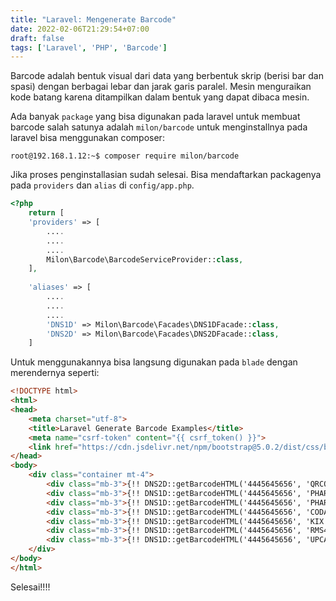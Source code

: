 ```yaml
---
title: "Laravel: Mengenerate Barcode"
date: 2022-02-06T21:29:54+07:00
draft: false
tags: ['Laravel', 'PHP', 'Barcode']
---
```


Barcode adalah bentuk visual dari data yang berbentuk skrip (berisi bar dan spasi) dengan berbagai lebar dan jarak garis paralel. Mesin menguraikan kode batang karena ditampilkan dalam bentuk yang dapat dibaca mesin.


Ada banyak `package` yang bisa digunakan pada laravel untuk membuat barcode salah satunya adalah `milon/barcode` untuk menginstallnya pada laravel bisa menggunakan composer:

```console
root@192.168.1.12:~$ composer require milon/barcode
```

Jika proses penginstallasian sudah selesai. Bisa mendaftarkan packagenya pada `providers` dan `alias` di `config/app.php`.

```php
<?php
    return [
    'providers' => [
        ....
        ....
        ....                
        Milon\Barcode\BarcodeServiceProvider::class,
    ],
    
    'aliases' => [
        ....
        ....
        ....                
        'DNS1D' => Milon\Barcode\Facades\DNS1DFacade::class,
        'DNS2D' => Milon\Barcode\Facades\DNS2DFacade::class,
    ]
```

Untuk menggunakannya bisa langsung digunakan pada `blade` dengan merendernya seperti:
```html
<!DOCTYPE html>
<html>
<head>
    <meta charset="utf-8">
    <title>Laravel Generate Barcode Examples</title>
    <meta name="csrf-token" content="{{ csrf_token() }}">
    <link href="https://cdn.jsdelivr.net/npm/bootstrap@5.0.2/dist/css/bootstrap.min.css" rel="stylesheet"/>
</head>
<body>
    <div class="container mt-4">
        <div class="mb-3">{!! DNS2D::getBarcodeHTML('4445645656', 'QRCODE') !!}</div>
        <div class="mb-3">{!! DNS1D::getBarcodeHTML('4445645656', 'PHARMA') !!}</div>
        <div class="mb-3">{!! DNS1D::getBarcodeHTML('4445645656', 'PHARMA2T') !!}</div>
        <div class="mb-3">{!! DNS1D::getBarcodeHTML('4445645656', 'CODABAR') !!}</div>
        <div class="mb-3">{!! DNS1D::getBarcodeHTML('4445645656', 'KIX') !!}</div>
        <div class="mb-3">{!! DNS1D::getBarcodeHTML('4445645656', 'RMS4CC') !!}</div>
        <div class="mb-3">{!! DNS1D::getBarcodeHTML('4445645656', 'UPCA') !!}</div>        
    </div>
</body>
</html>
```

Selesai!!!!